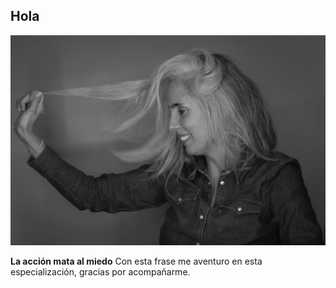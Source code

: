 ## Hola

![](../images/pilar1.jpg)

**La acción mata al miedo**
Con esta frase me aventuro en esta especialización, gracias por acompañarme.